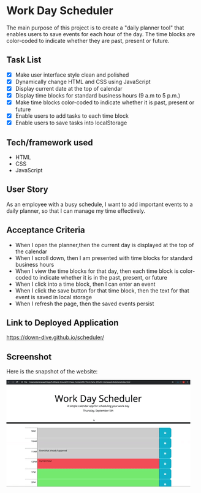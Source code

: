 # Work Day Scheduler

The main purpose of this project is to create a "daily planner tool" that enables users to save events for each hour of the day. The time blocks are color-coded to indicate whether they are past, present or future.

## Task List

- [x] Make user interface style clean and polished
- [x] Dynamically change HTML and CSS using JavaScript
- [x] Display current date at the top of calendar
- [x] Display time blocks for standard business hours (9 a.m to 5 p.m.)
- [x] Make time blocks color-coded to indicate whether it is past, present or future
- [x] Enable users to add tasks to each time block
- [x] Enable users to save tasks into localStorage

## Tech/framework used
* HTML
* CSS
* JavaScript

## User Story

As an employee with a busy schedule, I want to add important events to a daily planner, so that I can manage my time effectively.

## Acceptance Criteria

* When I open the planner,then the current day is displayed at the top of the calendar
* When I scroll down, then I am presented with time blocks for standard business hours
* When I view the time blocks for that day, then each time block is color-coded to indicate whether it is in the past, present, or future
* When I click into a time block, then I can enter an event
* When I click the save button for that time block, then the text for that event is saved in local storage
* When I refresh the page, then the saved events persist

## Link to Deployed Application
https://down-dive.github.io/scheduler/

## Screenshot
Here is the snapshot of the website:

![alt="work-day-scheduler"](./assets/images/work-scheduler-demo.gif)

